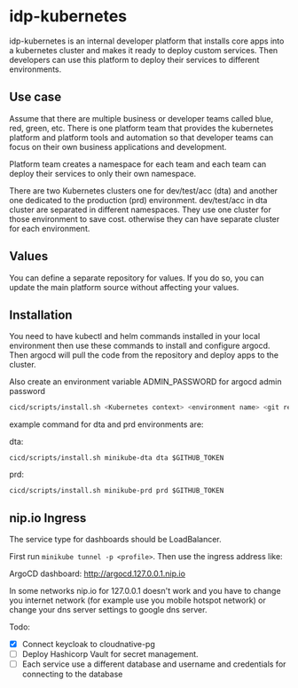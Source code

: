# idp-kubernetes

idp-kubernetes is an internal developer platform that installs core apps into a kubernetes cluster and makes it ready to deploy custom services. Then developers can use this platform to deploy their services to different environments.

## Use case

Assume that there are multiple business or developer teams called blue, red, green, etc. There is one platform team that provides the kubernetes platform and platform tools and automation so that developer teams can focus on their own business applications and development.

Platform team creates a namespace for each team and each team can deploy their services to only their own namespace.

There are two Kubernetes clusters one for dev/test/acc (dta) and another one dedicated to the production (prd) environment. dev/test/acc in dta cluster are separated in different namespaces. They use one cluster for those environment to save cost. otherwise they can have separate cluster for each environment.

## Values

You can define a separate repository for values. If you do so, you can update the main platform source without affecting your values.

## Installation

You need to have kubectl and helm commands installed in your local environment then use these commands to install and configure argocd. Then argocd will pull the code from the repository and deploy apps to the cluster.

Also create an environment variable ADMIN_PASSWORD for argocd admin password

```bash
cicd/scripts/install.sh <Kubernetes context> <environment name> <git repository token>
```

example command for dta and prd environments are:

dta:
```
cicd/scripts/install.sh minikube-dta dta $GITHUB_TOKEN
```

prd:
```
cicd/scripts/install.sh minikube-prd prd $GITHUB_TOKEN
```
## nip.io Ingress

The service type for dashboards should be LoadBalancer.

First run `minikube tunnel -p <profile>`. Then use the ingress address like:

ArgoCD dashboard: http://argocd.127.0.0.1.nip.io

In some networks nip.io for 127.0.0.1 doesn't work and you have to change you internet network (for example use you mobile hotspot network) or change your dns server settings to google dns server.


Todo:
- [X] Connect keycloak to cloudnative-pg
- [ ] Deploy Hashicorp Vault for secret management.
- [ ] Each service use a different database and username and credentials for connecting to the database
